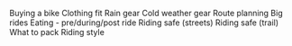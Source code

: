


Buying a bike
Clothing fit
Rain gear
Cold weather gear
Route planning
Big rides
Eating - pre/during/post ride
Riding safe (streets)
Riding safe (trail)
What to pack
Riding style
